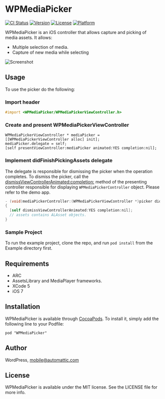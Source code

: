 # WPMediaPicker

[![CI Status](https://travis-ci.org/wordpress-mobile/MediaPicker-iOS.svg?style=flat)](https://travis-ci.org/wordpress-mobile/MediaPicker-iOS)
[![Version](https://img.shields.io/cocoapods/v/WPMediaPicker.svg?style=flat)](http://cocoadocs.org/docsets/WPMediaPicker)
[![License](https://img.shields.io/cocoapods/l/WPMediaPicker.svg?style=flat)](http://cocoadocs.org/docsets/WPMediaPicker)
[![Platform](https://img.shields.io/cocoapods/p/WPMediaPicker.svg?style=flat)](http://cocoadocs.org/docsets/WPMediaPicker)

WPMediaPicker is an iOS controller that allows capture and picking of media assets.
It allows:
 * Multiple selection of media.
 * Capture of new media while selecting

![Screenshot](screenshots_1.jpg "Screenshot")
## Usage

To use the picker do the following:

### Import header

```` objective-c
#import <WPMediaPicker/WPMediaPickerViewController.h>
````

### Create and present WPMediaPickerViewController

```` objective
WPMediaPickerViewController * mediaPicker = [[WPMediaPickerViewController alloc] init];
mediaPicker.delegate = self;
[self presentViewController:mediaPicker animated:YES completion:nil];
````

### Implement didFinishPickingAssets delegate

The delegate is responsible for dismissing the picker when the operation completes. To dismiss the picker, call the [dismissViewControllerAnimated:completion:](https://developer.apple.com/library/ios/documentation/uikit/reference/UIViewController_Class/index.html#//apple_ref/occ/instm/UIViewController/dismissViewControllerAnimated:completion:) method of the presenting controller responsible for displaying `WPMediaPickerController` object. Please refer to the demo app.

```` objective-c
- (void)mediaPickerController:(WPMediaPickerViewController *)picker didFinishPickingAssets:(NSArray *)assets
{
  [self dismissViewControllerAnimated:YES completion:nil];  
  // assets contains ALAsset objects.
}
````

### Sample Project

To run the example project, clone the repo, and run `pod install` from the Example directory first.

## Requirements

 * ARC 
 * AssetsLibrary and MediaPlayer frameworks.
 * XCode 5
 * iOS 7

## Installation

WPMediaPicker is available through [CocoaPods](http://cocoapods.org). To install
it, simply add the following line to your Podfile:

    pod "WPMediaPicker"

## Author

WordPress, mobile@automattic.com

## License

WPMediaPicker is available under the MIT license. See the LICENSE file for more info.

